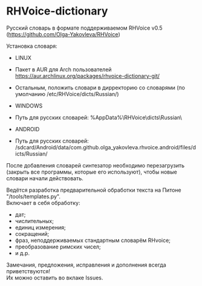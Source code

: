 RHVoice-dictionary
==================

Русский словарь в формате поддерживаемом RHVoice v0.5 (https://github.com/Olga-Yakovleva/RHVoice)

Установка словаря:
- LINUX
 - Пакет в AUR для Arch пользователей https://aur.archlinux.org/packages/rhvoice-dictionary-git/
 - Остальным, положить словари в дирректорию со словарями (по умолчанию /etc/RHVoice/dicts/Russian/)

- WINDOWS
 - Путь для русских словарей: %AppData%\RHVoice\dicts\Russian\

- ANDROID
 - Путь для русских словарей: /sdcard/Android/data/com.github.olga_yakovleva.rhvoice.android/files/dicts/Russian/

После добавления словарей синтезатор необходимо перезагрузить (закрыть все программы, которые его используют), чтобы новые словари начали действовать.

Ведётся разработка предварительной обработки текста на Питоне "/tools/templates.py".<br>
Включает в себя обработку:<br>
- дат;
- числительных;
- единиц измерения;
- сокращений;
- фраз, неподдерживаемых стандартным словарём RHvoice;
- преобразование римских чисел;
- и д.р.

Замечания, предложения, исправления и дополнения всегда приветствуются! <br>
Их можно оставить во вклаке Issues.
